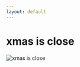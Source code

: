 ```yaml
---
layout: default
---
```


# xmas is close

<div class="mt-8">
  <div class="w-full h-[400px] flex items-center justify-center">
    <img 
      src="../images/manmu.jpg" 
      alt="xmas is close" 
      class="max-w-full max-h-full object-contain"
    />
  </div>
</div>
